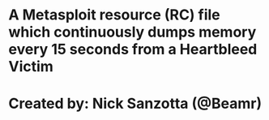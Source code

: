 # A Metasploit resource (RC) file which continuously dumps memory every 15 seconds from a Heartbleed Victim
# Created by: Nick Sanzotta (@Beamr)
